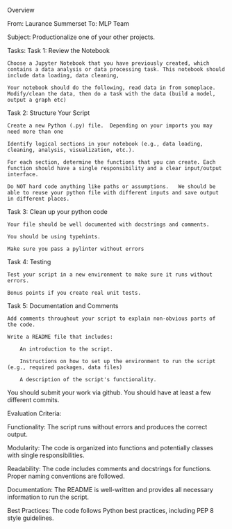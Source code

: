 Overview

From:  Laurance Summerset
To: MLP Team

Subject:  Productionalize one of your other projects. 

Tasks:
Task 1: Review the Notebook

    Choose a Jupyter Notebook that you have previously created, which contains a data analysis or data processing task. This notebook should include data loading, data cleaning, 

    Your notebook should do the following, read data in from someplace.  Modify/clean the data, then do a task with the data (build a model, output a graph etc) 

Task 2: Structure Your Script

    Create a new Python (.py) file.  Depending on your imports you may need more than one

    Identify logical sections in your notebook (e.g., data loading, cleaning, analysis, visualization, etc.).

    For each section, determine the functions that you can create. Each function should have a single responsibility and a clear input/output interface.

    Do NOT hard code anything like paths or assumptions.   We should be able to reuse your python file with different inputs and save output in different places. 

Task 3: Clean up your python code

    Your file should be well documented with docstrings and comments.  

    You should be using typehints. 

    Make sure you pass a pylinter without errors

Task 4: Testing

    Test your script in a new environment to make sure it runs without errors.  

    Bonus points if you create real unit tests.

Task 5: Documentation and Comments

    Add comments throughout your script to explain non-obvious parts of the code.

    Write a README file that includes:

        An introduction to the script.

        Instructions on how to set up the environment to run the script (e.g., required packages, data files)

        A description of the script's functionality.

You should submit your work via github.  You should have at least a few different commits.  

Evaluation Criteria:

Functionality: The script runs without errors and produces the correct output.

Modularity: The code is organized into functions and potentially classes with single responsibilities.

Readability: The code includes comments and docstrings for functions. Proper naming conventions are followed.

Documentation: The README is well-written and provides all necessary information to run the script.

Best Practices: The code follows Python best practices, including PEP 8 style guidelines.
